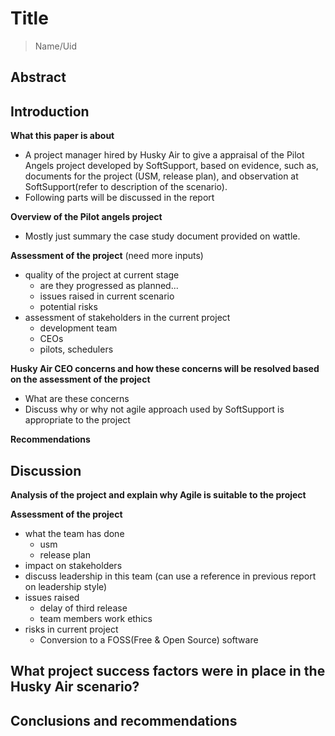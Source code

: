 # Title

> Name/Uid



## Abstract



## Introduction

**What this paper is about**

- A project manager hired by Husky Air to give a appraisal of the Pilot Angels project developed by SoftSupport, based on evidence, such as, documents for the project (USM, release plan), and observation at SoftSupport(refer to description of the scenario).
- Following parts will be discussed in the report



**Overview of the Pilot angels project**

- Mostly just summary the case study document provided on wattle.



**Assessment of the project** (need more inputs)

- quality of the project at current stage
  - are they progressed as planned...
  - issues raised in current scenario
  - potential risks
- assessment of stakeholders in the current project
  - development team
  - CEOs
  - pilots, schedulers



**Husky Air CEO concerns and how these concerns will be resolved based on the assessment of the project**

- What are these concerns
- Discuss why or why not agile approach used by SoftSupport is appropriate to the project



**Recommendations**



## Discussion

**Analysis of the project and explain why Agile is suitable to the project**



**Assessment of the project**

- what the team has done
  - usm
  - release plan
- impact on stakeholders
- discuss leadership in this team (can use a reference in previous report on leadership style)
- issues raised
  - delay of third release
  - team members work ethics
- risks in current project
  - Conversion to a FOSS(Free & Open Source) software



## What project success factors were in place in the Husky Air scenario?





## Conclusions and recommendations



